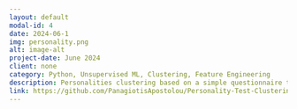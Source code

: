```yaml
---
layout: default
modal-id: 4
date: 2024-06-1
img: personality.png
alt: image-alt
project-date: June 2024
client: none
category: Python, Unsupervised ML, Clustering, Feature Engineering
description: Personalities clustering based on a simple questionnaire that could potentially help recruiters or HR teams better manage their workers or candidates based on their personality traits.
link: https://github.com/PanagiotisApostolou/Personality-Test-Clustering
---
```

